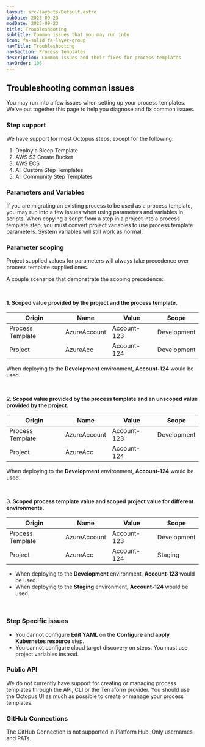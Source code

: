 ```yaml
---
layout: src/layouts/Default.astro
pubDate: 2025-09-23
modDate: 2025-09-23
title: Troubleshooting
subtitle: Common issues that you may run into
icon: fa-solid fa-layer-group
navTitle: Troubleshooting
navSection: Process Templates
description: Common issues and their fixes for process templates
navOrder: 106
---
```


## Troubleshooting common issues

You may run into a few issues when setting up your process templates. We've put together this page to help you diagnose and fix common issues.

### Step support

We have support for most Octopus steps, except for the following:

1. Deploy a Bicep Template
2. AWS S3 Create Bucket
3. AWS ECS
4. All Custom Step Templates
5. All Community Step Templates

### Parameters and Variables

If you are migrating an existing process to be used as a process template, you may run into a few issues when using parameters and variables in scripts. When copying a script from a step in a project into a process template step, you must convert project variables to use process template parameters. System variables will still work as normal.

### Parameter scoping

Project supplied values for parameters will always take precedence over process template supplied ones.

A couple scenarios that demonstrate the scoping precedence:

<br>

**1. Scoped value provided by the project and the process template.**

| Origin           | Name         | Value            | Scope       |
|------------------|--------------|------------------|-------------|
| Process Template | AzureAccount | Account-123 | Development |
| Project          | AzureAcc     | Account-124 | Development |

When deploying to the **Development** environment, **Account-124** would be used.

<br>

**2. Scoped value provided by the process template and an unscoped value provided by the project.**

| Origin           | Name         | Value            | Scope       |
|------------------|--------------|------------------|-------------|
| Process Template | AzureAccount | Account-123 | Development |
| Project          | AzureAcc     | Account-124 | |

When deploying to the **Development** environment, **Account-124** would be used.

<br>

**3. Scoped process template value and scoped project value for different environments.**

| Origin           | Name         | Value            | Scope       |
|------------------|--------------|------------------|-------------|
| Process Template | AzureAccount | Account-123 | Development |
| Project          | AzureAcc     | Account-124 | Staging |

- When deploying to the **Development** environment, **Account-123** would be used.
- When deploying to the **Staging** environment, **Account-124** would be used.

<br>

### Step Specific issues

- You cannot configure **Edit YAML** on the **Configure and apply Kubernetes resource** step.
- You cannot configure cloud target discovery on steps. You must use project variables instead.

### Public API

We do not currently have support for creating or managing process templates through the API, CLI or the Terraform provider. You should use the Octopus UI as much as possible to create or manage your process templates.

### GitHub Connections

The GitHub Connection is not supported in Platform Hub. Only usernames and PATs.
